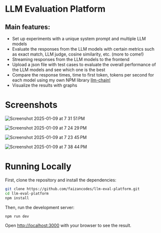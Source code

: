 # LLM Evaluation Platform

## Main features: 
- Set up experiments with a unique system prompt and multiple LLM models
- Evaluate the responses from the LLM models with certain metrics such as exact match, LLM judge, cosine similarity, etc. (more to come!)
- Streaming responses from the LLM models to the frontend
- Upload a json file with test cases to evaluate the overall performance of the LLM models and see which one is the best
- Compare the response times, time to first token, tokens per second for each model using my own NPM library [llm-chain!](https://github.com/faizancodes/llm-chain)
- Visualize the results with graphs


# Screenshots
![Screenshot 2025-01-09 at 7 31 51 PM](https://github.com/user-attachments/assets/cb89e329-b722-4055-b593-cdb2c3d4287c)

![Screenshot 2025-01-09 at 7 24 29 PM](https://github.com/user-attachments/assets/e68b9752-1a32-424b-a224-0efe7127982b)

![Screenshot 2025-01-09 at 7 23 45 PM](https://github.com/user-attachments/assets/f98ab6db-b663-457f-9053-89aafbe4af15)

![Screenshot 2025-01-09 at 7 38 44 PM](https://github.com/user-attachments/assets/d3777504-c693-42fc-af9e-3fe0cf086f7c)


# Running Locally

First, clone the repository and install the dependencies:

```bash
git clone https://github.com/faizancodes/llm-eval-platform.git
cd llm-eval-platform
npm install
```

Then, run the development server:

```bash
npm run dev
```

Open [http://localhost:3000](http://localhost:3000) with your browser to see the result.
